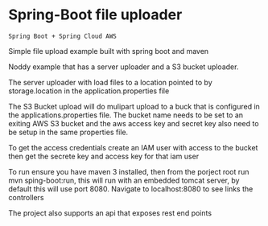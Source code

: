 Spring-Boot file uploader
=======

```
Spring Boot + Spring Cloud AWS
```

Simple file upload example built with spring boot and maven

Noddy example that has a server uploader and a S3 bucket uploader.

The server uploader with load files to a location pointed to by storage.location in the application.properties file

The S3 Bucket upload will do mulipart upload to a buck that is configured in the applications.properties file. 
The bucket name needs to be set to an exiting AWS S3 bucket and 
the aws access key and secret key also need to be setup in the same 
properties file.

To get the access credentials create an IAM user with access to the bucket
then get the secrete key and access key for that iam user

To run ensure you have maven 3 installed, then from the porject root run mvn sping-boot:run, this will run with an embedded tomcat server, by default this will use port 8080.
Navigate to localhost:8080 to see links the controllers

The project also supports an api that exposes rest end points 


